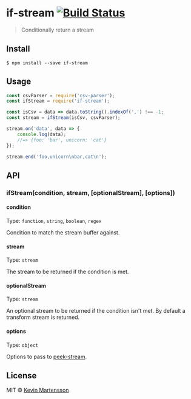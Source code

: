 # if-stream [![Build Status](https://travis-ci.org/kevva/if-stream.svg?branch=master)](https://travis-ci.org/kevva/if-stream)

> Conditionally return a stream


## Install

```
$ npm install --save if-stream
```


## Usage

```js
const csvParser = require('csv-parser');
const ifStream = require('if-stream');

const isCsv = data => data.toString().indexOf(',') !== -1;
const stream = ifStream(isCsv, csvParser);

stream.on('data', data => {
	console.log(data);
	//=> {foo: 'bar', unicorn: 'cat'}
});

stream.end('foo,unicorn\nbar,cat\n');
```


## API

### ifStream(condition, stream, [optionalStream], [options])

#### condition

Type: `function`, `string`, `boolean`, `regex`

Condition to match the stream buffer against.

#### stream

Type: `stream`

The stream to be returned if the condition is met.

#### optionalStream

Type: `stream`

An optional stream to be returned if the condition isn't met. By default a 
transform stream is returned.

#### options

Type: `object`

Options to pass to [peek-stream](https://github.com/mafintosh/peek-stream).


## License

MIT © [Kevin Martensson](http://github.com/kevva)

